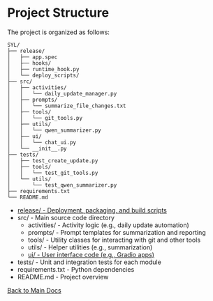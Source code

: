 # Project Structure

The project is organized as follows:

```
SYL/
├── release/
│   ├── app.spec
│   ├── hooks/
│   ├── runtime_hook.py
│   └── deploy_scripts/
├── src/
│   ├── activities/
│   │   └── daily_update_manager.py
│   ├── prompts/
│   │   └── summarize_file_changes.txt
│   ├── tools/
│   │   └── git_tools.py
│   ├── utils/
│   │   └── qwen_summarizer.py
│   ├── ui/
│   │   └── chat_ui.py
│   └── __init__.py
├── tests/
│   ├── test_create_update.py
│   ├── tools/
│   │   └── test_git_tools.py
│   └── utils/
│       └── test_qwen_summarizer.py
├── requirements.txt
└── README.md
```

- [release/ - Deployment, packaging, and build scripts](release_folder.md)
- src/ - Main source code directory
  - activities/ - Activity logic (e.g., daily update automation)
  - prompts/ - Prompt templates for summarization and reporting
  - tools/ - Utility classes for interacting with git and other tools
  - utils/ - Helper utilities (e.g., summarization)
  - [ui/ - User interface code (e.g., Gradio apps)](ui_folder.md)
- tests/ - Unit and integration tests for each module
- requirements.txt - Python dependencies
- README.md - Project overview

[Back to Main Docs](README.md)
